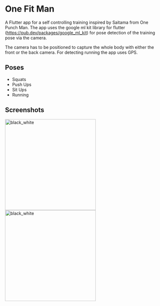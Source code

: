 # One Fit Man
A Flutter app for a self controlling training inspired by Saitama from One Punch Man.
The app uses the google ml kit library for flutter (https://pub.dev/packages/google_ml_kit) for pose detection
of the training pose via the camera.

The camera has to be positioned to capture the whole body with either the front or the back camera.
For detecting running the app uses GPS.

## Poses
- Squats
- Push Ups
- Sit Ups
- Running

## Screenshots
<img src="https://github.com/user-attachments/assets/d99cdfa7-c63b-4807-9650-7e2c71ea34e3" alt="black_white" width="300">
<img src="https://github.com/user-attachments/assets/ee49c2a9-a860-467c-bcb0-38c307d7baaa" alt="black_white" width="300">
